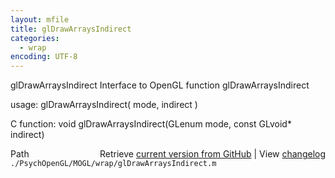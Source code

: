 ```yaml
---
layout: mfile
title: glDrawArraysIndirect
categories:
  - wrap
encoding: UTF-8
---
```


glDrawArraysIndirect  Interface to OpenGL function glDrawArraysIndirect

usage:  glDrawArraysIndirect( mode, indirect )

C function:  void glDrawArraysIndirect(GLenum mode, const GLvoid\* indirect)


<div class="code_header" style="text-align:right;">
  <span style="float:left;">Path&nbsp;&nbsp;</span> <span class="counter">Retrieve <a href=
  "https://raw.github.com/Psychtoolbox-3/Psychtoolbox-3/beta/./PsychOpenGL/MOGL/wrap/glDrawArraysIndirect.m">current version from GitHub</a> | View <a href=
  "https://github.com/Psychtoolbox-3/Psychtoolbox-3/commits/beta/./PsychOpenGL/MOGL/wrap/glDrawArraysIndirect.m">changelog</a></span>
</div>
<div class="code">
  <code>./PsychOpenGL/MOGL/wrap/glDrawArraysIndirect.m</code>
</div>
